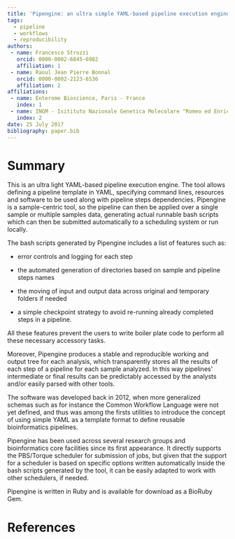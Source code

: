 ```yaml
---
title: 'Pipengine: an ultra simple YAML-based pipeline execution engine'
tags:
  - pipeline
  - workflows
  - reproducibility
authors:
 - name: Francesco Strozzi
   orcid: 0000-0002-6845-6982
   affiliation: 1
 - name: Raoul Jean Pierre Bonnal
   orcid: 0000-0002-2123-6536
   affiliation: 2
affiliations:
 - name: Enterome Bioscience, Paris - France
   index: 1
 - name: INGM - Isitituto Nazionale Genetica Molecolare "Romeo ed Enrica Invernizzi": Milan, Italy
   index: 2
date: 25 July 2017
bibliography: paper.bib
---
```


# Summary

This is an ultra light YAML-based pipeline execution engine. The tool allows defining a pipeline template in YAML, specifying command lines, resources and software to be used along with pipeline steps dependencies. Pipengine is a sample-centric tool, so the pipeline can then be applied over a single sample or multiple samples data, generating actual runnable bash scripts which can then be submitted automatically to a scheduling system or run locally.

The bash scripts generated by Pipengine includes a list of features such as: 

* error controls and logging for each step

* the automated generation of directories based on sample and pipeline steps names 

* the moving of input and output data across original and temporary folders if needed 

* a simple checkpoint strategy to avoid re-running already completed steps in a pipeline.

All these features prevent the users to write boiler plate code to perform all these necessary accessory tasks.

Moreover, Pipengine produces a stable and reproducible working and output tree for each analysis, which transparently stores all the results of each step of a pipeline for each sample analyzed. In this way pipelines' intermediate or final results can be predictably accessed by the analysts and/or easily parsed with other tools.

The software was developed back in 2012, when more generalized schemas such as for instance the Common Workflow Language were not yet defined, and thus was among the firsts utilities to introduce the concept of using simple YAML as a template format to define reusable bioinformatics pipelines. 

Pipengine has been used across several research groups and bioinformatics core facilities since its first appearance. It directly supports the PBS/Torque scheduler for submission of jobs, but given that the support for a scheduler is based on specific options written automatically inside the bash scripts generated by the tool, it can be easily adapted to work with other schedulers, if needed.

Pipengine is written in Ruby and is available for download as a BioRuby Gem.

# References


